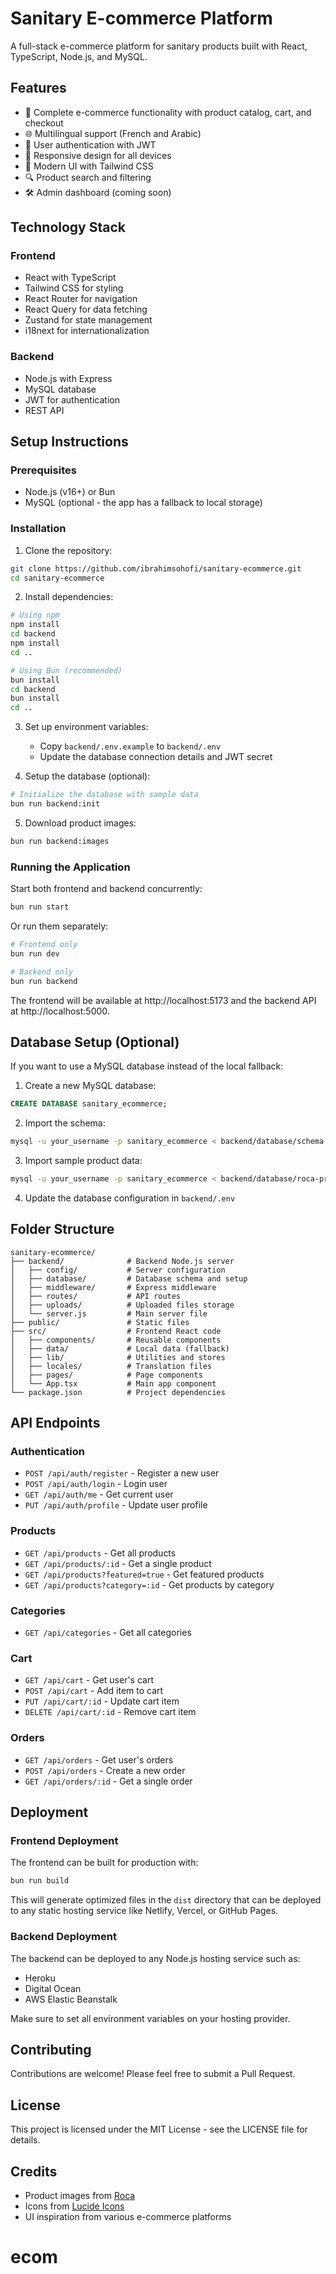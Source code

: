 # Sanitary E-commerce Platform

A full-stack e-commerce platform for sanitary products built with React, TypeScript, Node.js, and MySQL.

## Features

- 🛒 Complete e-commerce functionality with product catalog, cart, and checkout
- 🌐 Multilingual support (French and Arabic)
- 🔐 User authentication with JWT
- 📱 Responsive design for all devices
- 🎨 Modern UI with Tailwind CSS
- 🔍 Product search and filtering
- 🛠️ Admin dashboard (coming soon)

## Technology Stack

### Frontend
- React with TypeScript
- Tailwind CSS for styling
- React Router for navigation
- React Query for data fetching
- Zustand for state management
- i18next for internationalization

### Backend
- Node.js with Express
- MySQL database
- JWT for authentication
- REST API

## Setup Instructions

### Prerequisites
- Node.js (v16+) or Bun
- MySQL (optional - the app has a fallback to local storage)

### Installation

1. Clone the repository:
```bash
git clone https://github.com/ibrahimsohofi/sanitary-ecommerce.git
cd sanitary-ecommerce
```

2. Install dependencies:
```bash
# Using npm
npm install
cd backend
npm install
cd ..

# Using Bun (recommended)
bun install
cd backend
bun install
cd ..
```

3. Set up environment variables:
   - Copy `backend/.env.example` to `backend/.env`
   - Update the database connection details and JWT secret

4. Setup the database (optional):
```bash
# Initialize the database with sample data
bun run backend:init
```

5. Download product images:
```bash
bun run backend:images
```

### Running the Application

Start both frontend and backend concurrently:
```bash
bun run start
```

Or run them separately:
```bash
# Frontend only
bun run dev

# Backend only
bun run backend
```

The frontend will be available at http://localhost:5173 and the backend API at http://localhost:5000.

## Database Setup (Optional)

If you want to use a MySQL database instead of the local fallback:

1. Create a new MySQL database:
```sql
CREATE DATABASE sanitary_ecommerce;
```

2. Import the schema:
```bash
mysql -u your_username -p sanitary_ecommerce < backend/database/schema.sql
```

3. Import sample product data:
```bash
mysql -u your_username -p sanitary_ecommerce < backend/database/roca-products.sql
```

4. Update the database configuration in `backend/.env`

## Folder Structure

```
sanitary-ecommerce/
├── backend/              # Backend Node.js server
│   ├── config/           # Server configuration
│   ├── database/         # Database schema and setup
│   ├── middleware/       # Express middleware
│   ├── routes/           # API routes
│   ├── uploads/          # Uploaded files storage
│   └── server.js         # Main server file
├── public/               # Static files
├── src/                  # Frontend React code
│   ├── components/       # Reusable components
│   ├── data/             # Local data (fallback)
│   ├── lib/              # Utilities and stores
│   ├── locales/          # Translation files
│   ├── pages/            # Page components
│   └── App.tsx           # Main app component
└── package.json          # Project dependencies
```

## API Endpoints

### Authentication
- `POST /api/auth/register` - Register a new user
- `POST /api/auth/login` - Login user
- `GET /api/auth/me` - Get current user
- `PUT /api/auth/profile` - Update user profile

### Products
- `GET /api/products` - Get all products
- `GET /api/products/:id` - Get a single product
- `GET /api/products?featured=true` - Get featured products
- `GET /api/products?category=:id` - Get products by category

### Categories
- `GET /api/categories` - Get all categories

### Cart
- `GET /api/cart` - Get user's cart
- `POST /api/cart` - Add item to cart
- `PUT /api/cart/:id` - Update cart item
- `DELETE /api/cart/:id` - Remove cart item

### Orders
- `GET /api/orders` - Get user's orders
- `POST /api/orders` - Create a new order
- `GET /api/orders/:id` - Get a single order

## Deployment

### Frontend Deployment
The frontend can be built for production with:
```bash
bun run build
```

This will generate optimized files in the `dist` directory that can be deployed to any static hosting service like Netlify, Vercel, or GitHub Pages.

### Backend Deployment
The backend can be deployed to any Node.js hosting service such as:
- Heroku
- Digital Ocean
- AWS Elastic Beanstalk

Make sure to set all environment variables on your hosting provider.

## Contributing

Contributions are welcome! Please feel free to submit a Pull Request.

## License

This project is licensed under the MIT License - see the LICENSE file for details.

## Credits

- Product images from [Roca](https://www.roca.com/)
- Icons from [Lucide Icons](https://lucide.dev/)
- UI inspiration from various e-commerce platforms
# ecom
